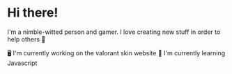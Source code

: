 # Hi there!
I'm a nimble-witted person and gamer. I love creating new stuff in order to help others 🧠

🖥️ I'm currently working on the valorant skin website 
🥮 I'm currently learning Javascript 

